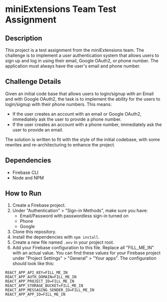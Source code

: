 # miniExtensions Team Test Assignment

## Description

This project is a test assignment from the miniExtensions team. The challenge is to implement a user authentication system that allows users to sign up and log in using their email, Google OAuth2, or phone number. The application must always have the user's email and phone number.

## Challenge Details

Given an initial code base that allows users to login/signup with an Email and with Google OAuth2, the task is to implement the ability for the users to login/signup with their phone numbers. This means:

- If the user creates an account with an email or Google OAuth2, immediately ask the user to provide a phone number.
- If the user creates an account with a phone number, immediately ask the user to provide an email.

The solution is written to fit with the style of the initial codebase, with some rewrites and re-architecturing to enhance the project.

## Dependencies

- Firebase CLI
- Node and NPM

## How to Run

1. Create a Firebase project.
2. Under "Authentication" > "Sign-in Methods", make sure you have:
   - Email/Password with passwordless sign-in turned on
   - Phone
   - Google
3. Clone this repository.
4. Install the dependencies with `npm install`.
5. Create a new file named `.env` in your project root.
6. Add your Firebase configuration to this file. Replace all "FILL_ME_IN" with an actual value. You can find these values for your Firebase project under "Project Settings" > "General" > "Your apps". The configuration should look like this:

```env
REACT_APP_API_KEY=FILL_ME_IN
REACT_APP_AUTH_DOMAIN=FILL_ME_IN
REACT_APP_PROJECT_ID=FILL_ME_IN
REACT_APP_STORAGE_BUCKET=FILL_ME_IN
REACT_APP_MESSAGING_SENDER_ID=FILL_ME_IN
REACT_APP_APP_ID=FILL_ME_IN
